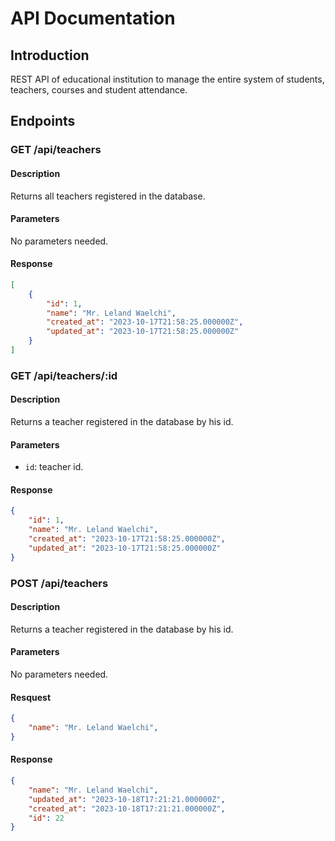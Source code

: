 # API Documentation

## Introduction

REST API of educational institution to manage the entire system of students, teachers, courses and student attendance.

## Endpoints

### GET /api/teachers

#### Description

Returns all teachers registered in the database.

#### Parameters

No parameters needed.

#### Response

```json
[
    {
        "id": 1,
        "name": "Mr. Leland Waelchi",
        "created_at": "2023-10-17T21:58:25.000000Z",
        "updated_at": "2023-10-17T21:58:25.000000Z"
    }
]
```

### GET /api/teachers/:id

#### Description

Returns a teacher registered in the database by his id.

#### Parameters

-   `id`: teacher id.

#### Response

```json
{
    "id": 1,
    "name": "Mr. Leland Waelchi",
    "created_at": "2023-10-17T21:58:25.000000Z",
    "updated_at": "2023-10-17T21:58:25.000000Z"
}
```

### POST /api/teachers

#### Description

Returns a teacher registered in the database by his id.

#### Parameters

No parameters needed.

#### Resquest

```json
{
    "name": "Mr. Leland Waelchi",
}
```

#### Response

```json
{
    "name": "Mr. Leland Waelchi",
    "updated_at": "2023-10-18T17:21:21.000000Z",
    "created_at": "2023-10-18T17:21:21.000000Z",
    "id": 22
}
```
